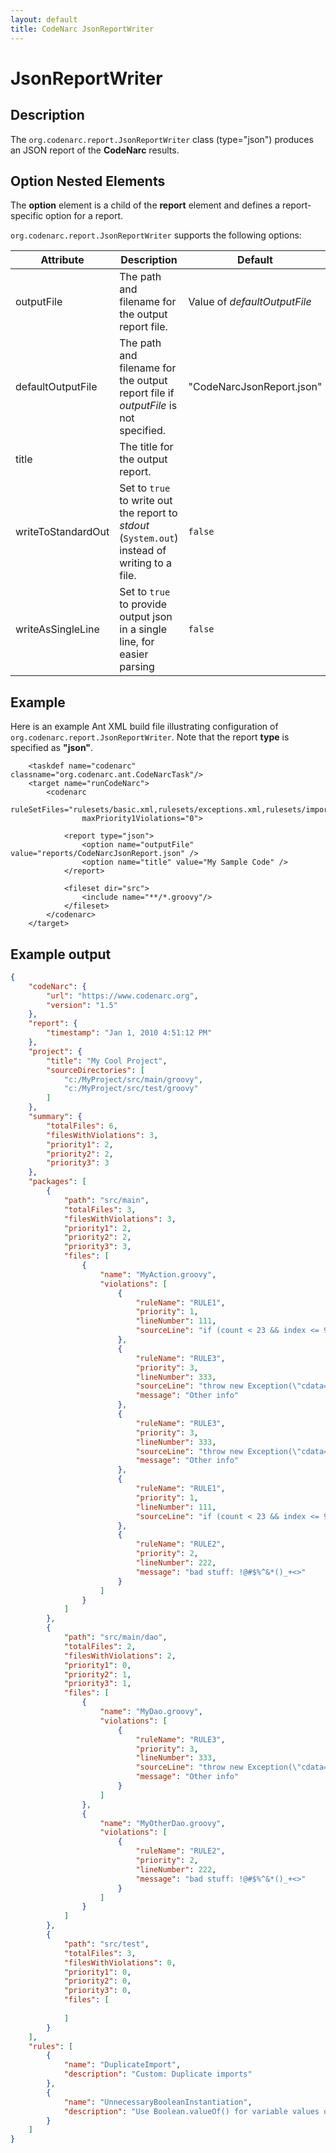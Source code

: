 ```yaml
---
layout: default
title: CodeNarc JsonReportWriter
---
```


# JsonReportWriter

## Description

The `org.codenarc.report.JsonReportWriter` class (type="json") produces an JSON report of the
**CodeNarc** results.

## Option Nested Elements

The **option** element is a child of the **report** element and defines a report-specific option for a report.

`org.codenarc.report.JsonReportWriter` supports the following options:

| Attribute               | Description            | Default             |
|-------------------------|------------------------|---------------------|
| outputFile              | The path and filename for the output report file.              | Value of *defaultOutputFile*  |
| defaultOutputFile       | The path and filename for the output report file if *outputFile* is not specified.      | "CodeNarcJsonReport.json"  |
| title                   | The title for the output report.                               |                        |
| writeToStandardOut      | Set to `true` to write out the report to *stdout* (`System.out`) instead of writing to a file. |  `false` |
| writeAsSingleLine       | Set to `true` to provide output json in a single line, for easier parsing  | `false` |

## Example

Here is an example Ant XML build file illustrating configuration of
`org.codenarc.report.JsonReportWriter`. Note that the report **type** is specified as **"json"**.

```
    <taskdef name="codenarc" classname="org.codenarc.ant.CodeNarcTask"/>
    <target name="runCodeNarc">
        <codenarc
                ruleSetFiles="rulesets/basic.xml,rulesets/exceptions.xml,rulesets/imports.xml"
                maxPriority1Violations="0">
    
            <report type="json">
                <option name="outputFile" value="reports/CodeNarcJsonReport.json" />
                <option name="title" value="My Sample Code" />
            </report>
    
            <fileset dir="src">
                <include name="**/*.groovy"/>
            </fileset>
        </codenarc>
    </target>
```

## Example output

```json
{
    "codeNarc": {
        "url": "https://www.codenarc.org",
        "version": "1.5"
    },
    "report": {
        "timestamp": "Jan 1, 2010 4:51:12 PM"
    },
    "project": {
        "title": "My Cool Project",
        "sourceDirectories": [
            "c:/MyProject/src/main/groovy",
            "c:/MyProject/src/test/groovy"
        ]
    },
    "summary": {
        "totalFiles": 6,
        "filesWithViolations": 3,
        "priority1": 2,
        "priority2": 2,
        "priority3": 3
    },
    "packages": [
        {
            "path": "src/main",
            "totalFiles": 3,
            "filesWithViolations": 3,
            "priority1": 2,
            "priority2": 2,
            "priority3": 3,
            "files": [
                {
                    "name": "MyAction.groovy",
                    "violations": [
                        {
                            "ruleName": "RULE1",
                            "priority": 1,
                            "lineNumber": 111,
                            "sourceLine": "if (count < 23 && index <= 99 && name.contains('\u0000')) {"
                        },
                        {
                            "ruleName": "RULE3",
                            "priority": 3,
                            "lineNumber": 333,
                            "sourceLine": "throw new Exception(\"cdata=<![CDATA[whatever]]>\") // Some very long message 1234567890123456789012345678901234567890",
                            "message": "Other info"
                        },
                        {
                            "ruleName": "RULE3",
                            "priority": 3,
                            "lineNumber": 333,
                            "sourceLine": "throw new Exception(\"cdata=<![CDATA[whatever]]>\") // Some very long message 1234567890123456789012345678901234567890",
                            "message": "Other info"
                        },
                        {
                            "ruleName": "RULE1",
                            "priority": 1,
                            "lineNumber": 111,
                            "sourceLine": "if (count < 23 && index <= 99 && name.contains('\u0000')) {"
                        },
                        {
                            "ruleName": "RULE2",
                            "priority": 2,
                            "lineNumber": 222,
                            "message": "bad stuff: !@#$%^&*()_+<>"
                        }
                    ]
                }
            ]
        },
        {
            "path": "src/main/dao",
            "totalFiles": 2,
            "filesWithViolations": 2,
            "priority1": 0,
            "priority2": 1,
            "priority3": 1,
            "files": [
                {
                    "name": "MyDao.groovy",
                    "violations": [
                        {
                            "ruleName": "RULE3",
                            "priority": 3,
                            "lineNumber": 333,
                            "sourceLine": "throw new Exception(\"cdata=<![CDATA[whatever]]>\") // Some very long message 1234567890123456789012345678901234567890",
                            "message": "Other info"
                        }
                    ]
                },
                {
                    "name": "MyOtherDao.groovy",
                    "violations": [
                        {
                            "ruleName": "RULE2",
                            "priority": 2,
                            "lineNumber": 222,
                            "message": "bad stuff: !@#$%^&*()_+<>"
                        }
                    ]
                }
            ]
        },
        {
            "path": "src/test",
            "totalFiles": 3,
            "filesWithViolations": 0,
            "priority1": 0,
            "priority2": 0,
            "priority3": 0,
            "files": [
                
            ]
        }
    ],
    "rules": [
        {
            "name": "DuplicateImport",
            "description": "Custom: Duplicate imports"
        },
        {
            "name": "UnnecessaryBooleanInstantiation",
            "description": "Use Boolean.valueOf() for variable values or Boolean.TRUE and Boolean.FALSE for constant values instead of calling the Boolean() constructor directly or calling Boolean.valueOf(true) or Boolean.valueOf(false)."
        }
    ]
}
```
